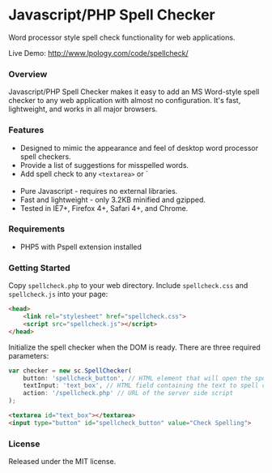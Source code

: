 Javascript/PHP Spell Checker
============================

Word processor style spell check functionality for web applications.

Live Demo: http://www.lpology.com/code/spellcheck/

### Overview ###
Javascript/PHP Spell Checker makes it easy to add an MS Word-style spell checker to any web application with almost no configuration. It's fast, lightweight, and works in all major browsers.  

### Features

* Designed to mimic the appearance and feel of desktop word processor spell checkers.
* Provide a list of suggestions for misspelled words.
* Add spell check to any `<textarea>` or `<div contenteditable="true">
* Pure Javascript - requires no external libraries. 
* Fast and lightweight - only 3.2KB minified and gzipped.
* Tested in IE7+, Firefox 4+, Safari 4+, and Chrome.

### Requirements

+ PHP5 with Pspell extension installed

### Getting Started ###
Copy `spellcheck.php` to your web directory. Include `spellcheck.css` and `spellcheck.js` into your page:

```html
<head>
	<link rel="stylesheet" href="spellcheck.css">
	<script src="spellcheck.js"></script>
</head>
```

Initialize the spell checker when the DOM is ready. There are three required parameters:


```javascript
var checker = new sc.SpellChecker(
	button: 'spellcheck_button', // HTML element that will open the spell checker when clicked
	textInput: 'text_box', // HTML field containing the text to spell check
	action: '/spellcheck.php' // URL of the server side script 
);
```

```html
<textarea id="text_box"></textarea>
<input type="button" id="spellcheck_button" value="Check Spelling">
```

### License ###
Released under the MIT license.